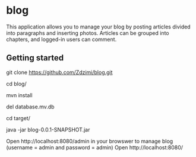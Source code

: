 # blog

This application allows you to manage your blog by posting articles divided into paragraphs and inserting photos. Articles can be grouped into chapters, and logged-in users can comment.

## Getting started

git clone https://github.com/Zdzimi/blog.git

cd blog/

mvn install

del database.mv.db

cd target/

java -jar blog-0.0.1-SNAPSHOT.jar

Open http://localhost:8080/admin in your browswer to manage blog (username = admin and password = admin)
Open http://localhost:8080/
